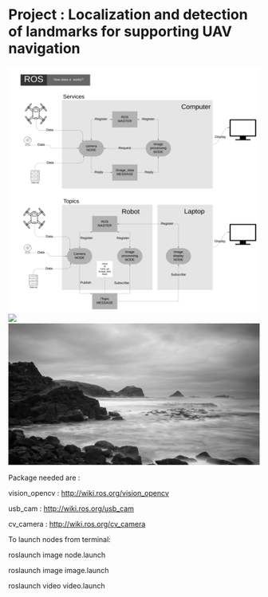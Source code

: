 # Project : Localization and detection of landmarks for supporting UAV navigation

<img src="media/ROS_diagram_1.png" width="1080">
          
<img src="media/pyramid_rock.jpg" width="1080">
 
<img src="media/new_save.png" width="1080">




Package needed are : 

vision_opencv : http://wiki.ros.org/vision_opencv

usb_cam : http://wiki.ros.org/usb_cam

cv_camera : http://wiki.ros.org/cv_camera



To launch nodes from terminal:


roslaunch image node.launch

roslaunch image image.launch

roslaunch video video.launch
